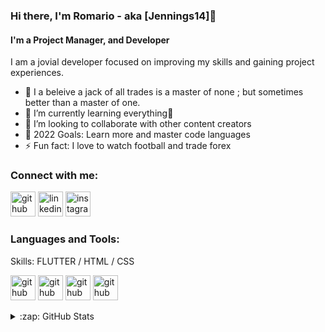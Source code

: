 ### Hi there, I'm Romario - aka [Jennings14]👋 

#### I'm a Project Manager, and Developer

I am a jovial developer focused on improving my skills and gaining project experiences.
- 🔭 I a beleive a jack of all trades is a master of none ; but sometimes better than a master of one.
- 🌱 I’m currently learning everything🤣
- 👯 I’m looking to collaborate with other content creators
- 🥅 2022 Goals: Learn more and master code languages
- ⚡ Fun fact: I love to watch football and trade forex

### Connect with me:
[<img src='https://cdn.jsdelivr.net/npm/simple-icons@3.0.1/icons/github.svg' alt='github' height='40'>](https://github.com/Jennings14)  [<img src='https://cdn.jsdelivr.net/npm/simple-icons@3.0.1/icons/linkedin.svg' alt='linkedin' height='40'>](https://www.linkedin.com/in/linkedin.com/in/romario-jennings-648b45171/)  [<img src='https://cdn.jsdelivr.net/npm/simple-icons@3.0.1/icons/instagram.svg' alt='instagram' height='40'>](https://www.instagram.com/_rei_ro_/)  

### Languages and Tools:
Skills: FLUTTER / HTML / CSS

<img src='https://user-images.githubusercontent.com/57329960/159797330-3dcace39-41f1-46a8-9ed9-62302193eb86.png' alt='github' height='40'> <img src='https://user-images.githubusercontent.com/57329960/159799152-74d3cfe7-8948-4fcd-a077-73457cf2072e.png' alt='github' height='40'> <img src='https://user-images.githubusercontent.com/57329960/159799379-1cc5786f-7e50-4df4-bad4-5dd426d89a20.png' alt='github' height='40'> <img src='https://www.vectorlogo.zone/logos/flutterio/flutterio-icon.svg' alt='github' height='40'>

 <details>
  <summary>:zap: GitHub Stats</summary>
  <img align="left" alt="Jennings14's GitHub Stats" src="https://github-readme-stats.vercel.app/api?username=Jennings14&show_icons=true&hide_border=false&title_color=ff652f&icon_color=FFE400&bg_color=09131B&text_color=ffffff&border_color=0c1a25" />

</details>





